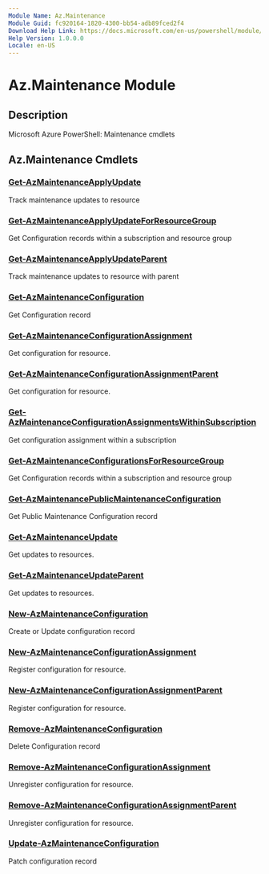 ```yaml
---
Module Name: Az.Maintenance
Module Guid: fc920164-1820-4300-bb54-adb89fced2f4
Download Help Link: https://docs.microsoft.com/en-us/powershell/module/az.maintenance
Help Version: 1.0.0.0
Locale: en-US
---
```


# Az.Maintenance Module
## Description
Microsoft Azure PowerShell: Maintenance cmdlets

## Az.Maintenance Cmdlets
### [Get-AzMaintenanceApplyUpdate](Get-AzMaintenanceApplyUpdate.md)
Track maintenance updates to resource

### [Get-AzMaintenanceApplyUpdateForResourceGroup](Get-AzMaintenanceApplyUpdateForResourceGroup.md)
Get Configuration records within a subscription and resource group

### [Get-AzMaintenanceApplyUpdateParent](Get-AzMaintenanceApplyUpdateParent.md)
Track maintenance updates to resource with parent

### [Get-AzMaintenanceConfiguration](Get-AzMaintenanceConfiguration.md)
Get Configuration record

### [Get-AzMaintenanceConfigurationAssignment](Get-AzMaintenanceConfigurationAssignment.md)
Get configuration for resource.

### [Get-AzMaintenanceConfigurationAssignmentParent](Get-AzMaintenanceConfigurationAssignmentParent.md)
Get configuration for resource.

### [Get-AzMaintenanceConfigurationAssignmentsWithinSubscription](Get-AzMaintenanceConfigurationAssignmentsWithinSubscription.md)
Get configuration assignment within a subscription

### [Get-AzMaintenanceConfigurationsForResourceGroup](Get-AzMaintenanceConfigurationsForResourceGroup.md)
Get Configuration records within a subscription and resource group

### [Get-AzMaintenancePublicMaintenanceConfiguration](Get-AzMaintenancePublicMaintenanceConfiguration.md)
Get Public Maintenance Configuration record

### [Get-AzMaintenanceUpdate](Get-AzMaintenanceUpdate.md)
Get updates to resources.

### [Get-AzMaintenanceUpdateParent](Get-AzMaintenanceUpdateParent.md)
Get updates to resources.

### [New-AzMaintenanceConfiguration](New-AzMaintenanceConfiguration.md)
Create or Update configuration record

### [New-AzMaintenanceConfigurationAssignment](New-AzMaintenanceConfigurationAssignment.md)
Register configuration for resource.

### [New-AzMaintenanceConfigurationAssignmentParent](New-AzMaintenanceConfigurationAssignmentParent.md)
Register configuration for resource.

### [Remove-AzMaintenanceConfiguration](Remove-AzMaintenanceConfiguration.md)
Delete Configuration record

### [Remove-AzMaintenanceConfigurationAssignment](Remove-AzMaintenanceConfigurationAssignment.md)
Unregister configuration for resource.

### [Remove-AzMaintenanceConfigurationAssignmentParent](Remove-AzMaintenanceConfigurationAssignmentParent.md)
Unregister configuration for resource.

### [Update-AzMaintenanceConfiguration](Update-AzMaintenanceConfiguration.md)
Patch configuration record

